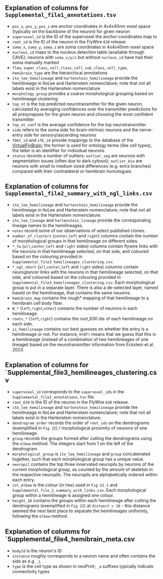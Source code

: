 ## Explanation of columns for `Supplemental_file1_annotations.tsv`
- `pos_x`, `pos_y`, `pos_z` are anchor coordinates in 4x4x40nm voxel space (typically on the backbone of the neuron) for given neuron
- `supervoxel_id` is the ID of the supervoxel the anchor coordinates map to
- `root_id` is the ID of the neuron in the FlyWire `630` release 
- `soma_x`, `soma_y`, `soma_z` are soma coordinates in 4x4x40nm voxel space
- `nucleus_id` maps to the nucleus detection table (available through CAVE); neurons with `soma_x/y/z` but without `nucleus_id` have had their soma manually marked
- `flow`, `super_class`, `cell_class`, `cell_sub_class`, `cell_type`, `hemibrain_type` are the hierarchical annotations
- `ito_lee_hemilineage` and `hartenstein_hemilineage` provide the hemilineage in ItoLee and Hartenstein nomenclature; note that not all labels exist in the Hartenstein nomenclature
- `morphology_group` provides a coarse morphological grouping based on hemilineage clustering
- `top_nt` is the top predicted neurotransmitter for the given neuron, calculated by averaging confidences over the transmitter predictions for all presynapses for the given neuron and choosing the most confident transmitter
- `top_nt_conf` is the average confidence for the top neurotransmitter
- `side` refers to the soma side for brain-intrinsic neurons and the nerve-entry side for sensory/ascending neurons
- `fbbt_id` and `vfb_id` provide mappings to the database of the [VirtualFlyBrain](https://virtualflybrain.org/); the former is used for ontology terms (like cell types), the latter is an identifier for individual neurons
- `status` records a number of outliers: `outlier_seg` are neurons with segmentation issues (often due to dark cytosol); `outlier_bio` are neurons with small to medium sized differences (e.g. extra branches) compared with their contralateral or hemibrain homologues


## Explanation of columns for `Supplemental_file2_summary_with_ngl_links.csv` 
- `ito_lee_hemilineage` and `hartenstein_hemilineage` provide the hemilineage in ItoLee and Hartenstein nomenclature; note that not all labels exist in the Hartenstein nomenclature.
- `ito_lee_lineage` and `hartenstein_lineage` provide the corresponding lineage names to the hemilineages.
- `notes` record some of our observations of select published clones.
- `number_of_clusters` (`center`,`left` and `right`) columns contain the number of morphological groups in that hemilineage on different sides.
- `*_fw` (`all`,`center`,`left` and `right` sides) columns contain flywire links with the neurons in that hemilineage selected, on that side, and coloured based on the colouring provided in `Supplemental_file3_hemilineages_clustering.csv`.
- `*_ngl_short` (`all`,`center`,`left` and `right` sides) columns contain neuroglancer links with the neurons in that hemilineage selected, on that side, and coloured based on the colouring provided in `Supplemental_file3_hemilineages_clustering.csv`. Each morphological group is put in a separate layer. There is also a de-selected layer, named based on the hemilineage, that contains the same neuorns.
- `hemibrain_map` contains the rough* mapping of that hemilineage to a hemibrain cell body fiber.
- `N_*` (`left`,`right`,`other`) contains the number of neurons in each hemilineage.
- `roots_*` (`left`,`right`) contains the root_630 ids of each hemilineage on each side.
- `is_hemilineage` contains our best guesses on whether the entry is a hemilineage or not. For instance, `H(NT)` means that we guess that this is a hemilineage (instead of a combination of two hemilineages of one lineage) based on the neurotransmitter information from Eckstein et al. 2023. 

## Explanation of columns for `Supplemental_file3_hemilineages_clustering.csv
- `supervoxel_id` corresponds to the `supervoxel_id`s in the `Supplemental_file1_annotations.tsv` file. 
- `root_630` is the ID of the neuron in the FlyWire `630` release.
- `ito_lee_hemilineage` and `hartenstein_hemilineage` provide the hemilineage in ItoLee and Hartenstein nomenclature; note that not all labels exist in the Hartenstein nomenclature.
- `dendrogram_order` records the order of `root_ids` on the dendrograms (exemplified in `Fig 2I`) / morphological proximity of neurons of one hemilineage.
- `group` records the groups formed after cutting the dendrograms using the `elbow` method. The integers start from 1 on the left of the dendrogram. 
- `morphological_group` is `ito_lee_hemilineage` and `group` concatenated together, such that each morphological group has a unique value.
- `neuropil` contains the top three innervated neuropils by neurons of the current morphological group, as counted by the amount of skeleton in the respective neuropils. The neuropils are alphabetically ordered within each entry. 
- `col_elbow` is the colour (in hex) used in `Fig S2.1` and `Supplemental_file_2_summary_with_links.csv`. Each morphological group within a hemilineage is assigned one colour. 
- `height_10` contains the groups within each hemilineage after cutting the dendrograms (exemplified in `Fig 2I`) at `distanct = 10` - this distance seemed the next best place to separate the hemilineages uniformly, following the `elbow` method.

## Explanation of columms for `Supplemental_file4_hemibrain_meta.csv
- `bodyId` is the neuron's ID
- `instance` roughly corresponds to a neuron name and often contains the side as e.g.  `_L`
- `type` is the cell type as shown in neuPrint; `_a` suffixes typically indicate connectivity types


